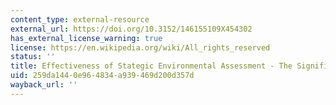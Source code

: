 ```yaml
---
content_type: external-resource
external_url: https://doi.org/10.3152/146155109X454302
has_external_license_warning: true
license: https://en.wikipedia.org/wiki/All_rights_reserved
status: ''
title: Effectiveness of Stategic Environmental Assessment - The Significance of Learning
uid: 259da144-0e96-4834-a939-469d200d357d
wayback_url: ''
---
```

